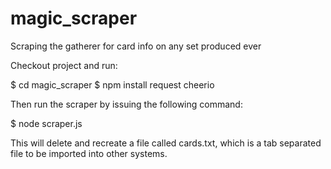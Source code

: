 magic_scraper
=============

Scraping the gatherer for card info on any set produced ever

Checkout project and run:

$ cd magic_scraper
$ npm install request cheerio

Then run the scraper by issuing the following command:

$ node scraper.js

This will delete and recreate a file called cards.txt, which is a tab separated file to be imported into other systems.
